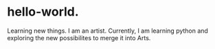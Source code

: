 # hello-world.
Learning new things.
I am an artist.
Currently, I am learning python and exploring the new possibilites to merge it into Arts. 
